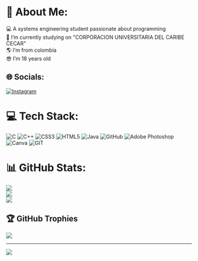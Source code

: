 # 💫 About Me:
💻 A systems engineering student passionate about programming<br>🔭 I’m currently studying on "CORPORACION UNIVERSITARIA DEL CARIBE CECAR"<br>🌎  I’m from colombia<br>😎  I’m 18 years old


## 🌐 Socials:
[![Instagram](https://img.shields.io/badge/Instagram-%23E4405F.svg?logo=Instagram&logoColor=white)](https://instagram.com/_abrahambadel) 

# 💻 Tech Stack:
![C](https://img.shields.io/badge/c-%2300599C.svg?style=for-the-badge&logo=c&logoColor=white) ![C++](https://img.shields.io/badge/c++-%2300599C.svg?style=for-the-badge&logo=c%2B%2B&logoColor=white) ![CSS3](https://img.shields.io/badge/css3-%231572B6.svg?style=for-the-badge&logo=css3&logoColor=white) ![HTML5](https://img.shields.io/badge/html5-%23E34F26.svg?style=for-the-badge&logo=html5&logoColor=white) ![Java](https://img.shields.io/badge/java-%23ED8B00.svg?style=for-the-badge&logo=java&logoColor=white) ![GitHub](https://img.shields.io/badge/GitHub-%23121011.svg?style=for-the-badge&logo=github&logoColor=white) ![Adobe Photoshop](https://img.shields.io/badge/adobephotoshop-%2331A8FF.svg?style=for-the-badge&logo=adobephotoshop&logoColor=white) ![Canva](https://img.shields.io/badge/Canva-%2300C4CC.svg?style=for-the-badge&logo=Canva&logoColor=white) ![GIT](https://img.shields.io/badge/Git-fc6d26?style=for-the-badge&logo=git&logoColor=white)
# 📊 GitHub Stats:
![](https://github-readme-stats.vercel.app/api?username=abrahanbadel&theme=dark&hide_border=false&include_all_commits=false&count_private=false)<br/>
![](https://github-readme-streak-stats.herokuapp.com/?user=abrahanbadel&theme=dark&hide_border=false)<br/>
![](https://github-readme-stats.vercel.app/api/top-langs/?username=abrahanbadel&theme=dark&hide_border=false&include_all_commits=false&count_private=false&layout=compact)

## 🏆 GitHub Trophies
![](https://github-profile-trophy.vercel.app/?username=abrahanbadel&theme=algolia&no-frame=false&no-bg=false&margin-w=4)

---
[![](https://visitcount.itsvg.in/api?id=abrahanbadel&icon=0&color=0)](https://visitcount.itsvg.in)

<!-- created with GPRM -->
